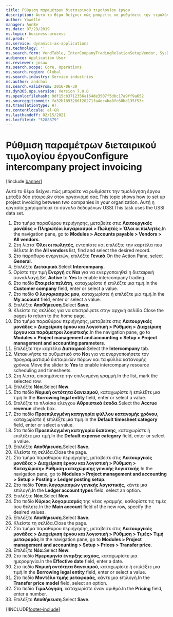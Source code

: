 ```yaml
---
title: Ρύθμιση παραμέτρων διεταιρικού τιμολογίου έργου
description: Αυτό το θέμα δείχνει πώς μπορείτε να ρυθμίσετε την τιμολόγηση έργου μεταξύ δύο εταιρειών στον οργανισμό σας.
author: Yowelle
manager: AnnBe
ms.date: 07/29/2019
ms.topic: business-process
ms.prod: ''
ms.service: dynamics-ax-applications
ms.technology: ''
ms.search.form: VendTable, InterCompanyTradingRelationSetupVendor, SysDataAreaSelectLookup, ProjParameters, ProjPosting, ProjTransferPrice
audience: Application User
ms.reviewer: josaw
ms.search.scope: Core, Operations
ms.search.region: Global
ms.search.industry: Service industries
ms.author: andchoi
ms.search.validFrom: 2016-06-30
ms.dyn365.ops.version: Version 7.0.0
ms.openlocfilehash: 9df15cb3712356a164de3507f5dbc17a9ff9a652
ms.sourcegitcommit: fa32b1893286f20271fa4ec4be8fc68bd135f53c
ms.translationtype: HT
ms.contentlocale: el-GR
ms.lasthandoff: 02/15/2021
ms.locfileid: "5288379"
---
```

# <a name="configure-intercompany-project-invoicing"></a><span data-ttu-id="c47ed-103">Ρύθμιση παραμέτρων διεταιρικού τιμολογίου έργου</span><span class="sxs-lookup"><span data-stu-id="c47ed-103">Configure intercompany project invoicing</span></span>

[!include [banner](../../includes/banner.md)]

<span data-ttu-id="c47ed-104">Αυτό το θέμα δείχνει πώς μπορείτε να ρυθμίσετε την τιμολόγηση έργου μεταξύ δύο εταιρειών στον οργανισμό σας.</span><span class="sxs-lookup"><span data-stu-id="c47ed-104">This topic shows how to set up project invoicing between two companies in your organization.</span></span> <span data-ttu-id="c47ed-105">Αυτή η εργασία χρησιμοποιεί το σύνολο δεδομένων USSI.</span><span class="sxs-lookup"><span data-stu-id="c47ed-105">This task uses the USSI data set.</span></span>

1. <span data-ttu-id="c47ed-106">Στο τμήμα παραθύρου περιήγησης, μεταβείτε στις **Λειτουργικές μονάδες > Πληρωτέοι λογαριασμοί > Πωλητές > Όλοι οι πωλητές**.</span><span class="sxs-lookup"><span data-stu-id="c47ed-106">In the navigation pane, go to **Modules > Accounts payable > Vendors > All vendors**.</span></span>
2. <span data-ttu-id="c47ed-107">Στη λίστα **Όλοι οι πωλητές**, εντοπίστε και επιλέξτε την καρτέλα που θέλετε.</span><span class="sxs-lookup"><span data-stu-id="c47ed-107">In the **All vendors** list, find and select the desired record.</span></span>
3. <span data-ttu-id="c47ed-108">Στο παράθυρο ενεργειών, επιλέξτε **Γενικά**.</span><span class="sxs-lookup"><span data-stu-id="c47ed-108">On the Action Pane, select **General**.</span></span>
4. <span data-ttu-id="c47ed-109">Επιλέξτε **Διεταιρικό**.</span><span class="sxs-lookup"><span data-stu-id="c47ed-109">Select **Intercompany**.</span></span>
5. <span data-ttu-id="c47ed-110">Ορίστε την τιμή **Ενεργή** σε **Ναι** για να ενεργοποιηθεί η διεταιρική συναλλαγή.</span><span class="sxs-lookup"><span data-stu-id="c47ed-110">Set **Active** to **Yes** to enable intercompany trading.</span></span>
6. <span data-ttu-id="c47ed-111">Στο πεδίο **Εταιρεία πελάτη**, καταχωρίστε ή επιλέξτε μια τιμή.</span><span class="sxs-lookup"><span data-stu-id="c47ed-111">In the **Customer company** field, enter or select a value.</span></span>
7. <span data-ttu-id="c47ed-112">Στο πεδίο **Ο λογαριασμός μου**, καταχωρίστε ή επιλέξτε μια τιμή.</span><span class="sxs-lookup"><span data-stu-id="c47ed-112">In the **My account** field, enter or select a value.</span></span>
8. <span data-ttu-id="c47ed-113">Επιλέξτε **Αποθήκευση**.</span><span class="sxs-lookup"><span data-stu-id="c47ed-113">Select **Save**.</span></span>
9. <span data-ttu-id="c47ed-114">Κλείστε τις σελίδες για να επιστρέψετε στην αρχική σελίδα.</span><span class="sxs-lookup"><span data-stu-id="c47ed-114">Close the pages to return to the home page.</span></span>
10. <span data-ttu-id="c47ed-115">Στο τμήμα παραθύρου περιήγησης, μεταβείτε στις **Λειτουργικές μονάδες > Διαχείριση έργου και λογιστική > Ρύθμιση > Διαχείριση έργου και παράμετροι λογιστικής**.</span><span class="sxs-lookup"><span data-stu-id="c47ed-115">In the navigation pane, go to **Modules > Project management and accounting > Setup > Project management and accounting parameters**.</span></span>
11. <span data-ttu-id="c47ed-116">Επιλέξτε την καρτέλα **Διεταιρικό**.</span><span class="sxs-lookup"><span data-stu-id="c47ed-116">Select the **Intercompany** tab.</span></span>
12. <span data-ttu-id="c47ed-117">Μετακινήστε το ρυθμιστικό στο **Ναι** για να ενεργοποιήσετε τον προγραμματισμό διεταιρικών πόρων και τα φύλλα κατανομής χρόνου.</span><span class="sxs-lookup"><span data-stu-id="c47ed-117">Move the slider to **Yes** to enable intercompany resource scheduling and timesheets.</span></span>
13. <span data-ttu-id="c47ed-118">Στη λίστα, επισημάνετε την επιλεγμένη γραμμή.</span><span class="sxs-lookup"><span data-stu-id="c47ed-118">In the list, mark the selected row.</span></span>
14. <span data-ttu-id="c47ed-119">Επιλέξτε **Νέα**.</span><span class="sxs-lookup"><span data-stu-id="c47ed-119">Select **New**.</span></span>
15. <span data-ttu-id="c47ed-120">Στο πεδίο **Νομική οντότητα δανεισμού**, καταχωρίστε ή επιλέξτε μια τιμή.</span><span class="sxs-lookup"><span data-stu-id="c47ed-120">In the **Borrowing legal entity** field, enter or select a value.</span></span>
16. <span data-ttu-id="c47ed-121">Επιλέξτε το πλαίσιο ελέγχου **Αθροιστικά έσοδα**.</span><span class="sxs-lookup"><span data-stu-id="c47ed-121">Select the **Accrue revenue** check box.</span></span>
17. <span data-ttu-id="c47ed-122">Στο πεδίο **Προεπιλεγμένη κατηγορία φύλλου κατανομής χρόνου**, καταχωρίστε ή επιλέξτε μια τιμή.</span><span class="sxs-lookup"><span data-stu-id="c47ed-122">In the **Default timesheet category** field, enter or select a value.</span></span>
18. <span data-ttu-id="c47ed-123">Στο πεδίο **Προεπιλεγμένη κατηγορία δαπάνης**, καταχωρίστε ή επιλέξτε μια τιμή.</span><span class="sxs-lookup"><span data-stu-id="c47ed-123">In the **Default expense category** field, enter or select a value.</span></span>
19. <span data-ttu-id="c47ed-124">Επιλέξτε **Αποθήκευση**.</span><span class="sxs-lookup"><span data-stu-id="c47ed-124">Select **Save**.</span></span>
20. <span data-ttu-id="c47ed-125">Κλείστε τη σελίδα.</span><span class="sxs-lookup"><span data-stu-id="c47ed-125">Close the page.</span></span>
21. <span data-ttu-id="c47ed-126">Στο τμήμα παραθύρου περιήγησης, μεταβείτε στις **Λειτουργικές μονάδες > Διαχείριση έργου και λογιστική > Ρύθμιση > Καταχώριση> Ρύθμιση καταχώρισης γενικής λογιστικής**.</span><span class="sxs-lookup"><span data-stu-id="c47ed-126">In the navigation pane, go to **Modules > Project management and accounting > Setup > Posting > Ledger posting setup**.</span></span>
22. <span data-ttu-id="c47ed-127">Στο πεδίο **Τύποι λογαριασμών γενικής λογιστικής**, κάντε μια επιλογή.</span><span class="sxs-lookup"><span data-stu-id="c47ed-127">In the **Ledger account types** field, select an option.</span></span>
23. <span data-ttu-id="c47ed-128">Επιλέξτε **Νέα**.</span><span class="sxs-lookup"><span data-stu-id="c47ed-128">Select **New**.</span></span>
24. <span data-ttu-id="c47ed-129">Στο πεδίο **Κύριος λογαριασμός** της νέας γραμμής, καθορίστε τις τιμές που θέλετε.</span><span class="sxs-lookup"><span data-stu-id="c47ed-129">In the **Main account** field of the new row, specify the desired values.</span></span>
25. <span data-ttu-id="c47ed-130">Επιλέξτε **Αποθήκευση**.</span><span class="sxs-lookup"><span data-stu-id="c47ed-130">Select **Save**.</span></span>
26. <span data-ttu-id="c47ed-131">Κλείστε τη σελίδα.</span><span class="sxs-lookup"><span data-stu-id="c47ed-131">Close the page.</span></span>
27. <span data-ttu-id="c47ed-132">Στο τμήμα παραθύρου περιήγησης, μεταβείτε στις **Λειτουργικές μονάδες > Διαχείριση έργου και λογιστική > Ρύθμιση > Τιμές> Τιμή μεταφοράς**.</span><span class="sxs-lookup"><span data-stu-id="c47ed-132">In the navigation pane, go to **Modules > Project management and accounting > Setup > Prices > Transfer price**.</span></span>
28. <span data-ttu-id="c47ed-133">Επιλέξτε **Νέα**.</span><span class="sxs-lookup"><span data-stu-id="c47ed-133">Select **New**.</span></span>
29. <span data-ttu-id="c47ed-134">Στο πεδίο **Ημερομηνία έναρξης ισχύος**, καταχωρίστε μια ημερομηνία.</span><span class="sxs-lookup"><span data-stu-id="c47ed-134">In the **Effective date** field, enter a date.</span></span>
30. <span data-ttu-id="c47ed-135">Στο πεδίο **Νομική οντότητα δανεισμού**, καταχωρίστε ή επιλέξτε μια τιμή.</span><span class="sxs-lookup"><span data-stu-id="c47ed-135">In the **Borrowing legal entity** field, enter or select a value.</span></span>
31. <span data-ttu-id="c47ed-136">Στο πεδίο **Μοντέλο τιμής μεταφοράς**, κάντε μια επιλογή.</span><span class="sxs-lookup"><span data-stu-id="c47ed-136">In the **Transfer price model** field, select an option.</span></span>
32. <span data-ttu-id="c47ed-137">Στο πεδίο **Τιμολόγηση**, καταχωρίστε έναν αριθμό.</span><span class="sxs-lookup"><span data-stu-id="c47ed-137">In the **Pricing** field, enter a number.</span></span>
33. <span data-ttu-id="c47ed-138">Επιλέξτε **Αποθήκευση**.</span><span class="sxs-lookup"><span data-stu-id="c47ed-138">Select **Save**.</span></span>



[!INCLUDE[footer-include](../../includes/footer-banner.md)]